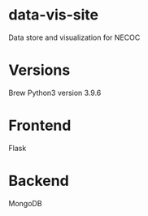 # data-vis-site
Data store and visualization for NECOC

# Versions
Brew Python3 version 3.9.6

# Frontend 
Flask

# Backend 
MongoDB

